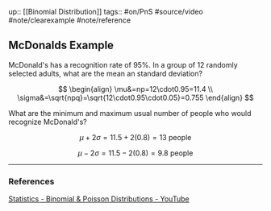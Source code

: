 up:: [[Binomial Distribution]]
tags:: #on/PnS #source/video #note/clearexample #note/reference  

## McDonalds Example

McDonald's has a recognition rate of 95%. In a group of 12 randomly selected adults, what are the mean an standard deviation?

$$
\begin{align}
\mu&=np=12\cdot0.95=11.4 \\
\sigma&=\sqrt{npq}=\sqrt{12\cdot0.95\cdot0.05}=0.755
\end{align}
$$

What are the minimum and maximum usual number of people who would recognize McDonald's?

$$
\mu+2\sigma=11.5+2(0.8)=13  \text{ people}
$$

$$
\mu-2\sigma=11.5-2(0.8)=9.8 \text{ people}
$$


---

### References

[Statistics - Binomial & Poisson Distributions - YouTube](https://www.youtube.com/watch?v=BR1nN8DW2Vg)